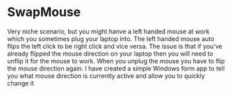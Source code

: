 # SwapMouse

Very niche scenario, but you might hanve a left handed mouse at work which you sometimes plug your laptop into. The left handed mouse auto flips the left click to be right click and vice versa. The issue is that if you've already flipped the mouse direction on your laptop then you will need to unflip it for the mouse to work. When you unplug the mouse you have to flip the mouse direction again. I have created a simple Windows form app to tell you what mouse direction is currently active and allow you to quickly change it

